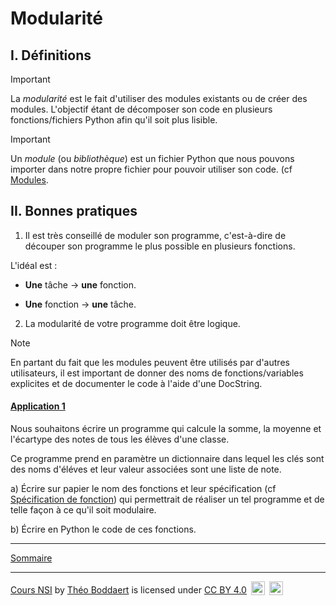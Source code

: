 # Modularité

## I. Définitions

> [!IMPORTANT]
> La *modularité* est le fait d'utiliser des modules existants ou de créer des modules. L'objectif étant de décomposer son code en plusieurs fonctions/fichiers Python afin qu'il soit plus lisible.

> [!IMPORTANT]
> Un *module* (ou *bibliothèque*) est un fichier Python que nous pouvons importer dans notre propre fichier pour pouvoir utiliser son code. (cf [Modules](./../../../première/Langages_et_programmation/Mise_au_point_des_programmes/Prototypage.md).

## II. Bonnes pratiques

1. Il est très conseillé de moduler son programme, c'est-à-dire de découper son programme le plus possible en plusieurs fonctions.

L'idéal est : 

- **Une** tâche $\to$ **une** fonction.

- **Une** fonction $\to$ **une** tâche.

2. La modularité de votre programme doit être logique.

> [!NOTE]
> En partant du fait que les modules peuvent être utilisés par d'autres utilisateurs, il est important de donner des noms de fonctions/variables explicites et de documenter le code à l'aide d'une DocString.

#### <ins>Application 1</ins>

Nous souhaitons écrire un programme qui calcule la somme, la moyenne et l'écartype des notes de tous les élèves d'une classe.

Ce programme prend en paramètre un dictionnaire dans lequel les clés sont des noms d'éléves et leur valeur associées sont une liste de note.

a) Écrire sur papier le nom des fonctions et leur spécification (cf [Spécification de fonction](./../../../première/Langages_et_programmation/Spécifications_de_fonction/Prototypage.md)) qui permettrait de réaliser un tel programme et de telle façon à ce qu'il soit modulaire.

b) Écrire en Python le code de ces fonctions.

_______

[Sommaire](./../../README.md)

___________

<p xmlns:cc="http://creativecommons.org/ns#" xmlns:dct="http://purl.org/dc/terms/"><a property="dct:title" rel="cc:attributionURL" href="https://github.com/boddaert/nsi">Cours NSI</a> by <a rel="cc:attributionURL dct:creator" property="cc:attributionName" href="https://github.com/boddaert">Théo Boddaert</a> is licensed under <a href="https://creativecommons.org/licenses/by/4.0/?ref=chooser-v1" target="_blank" rel="license noopener noreferrer" style="display:inline-block;">CC BY 4.0</a>  <img style="height:22px!important;margin-left:3px;vertical-align:text-bottom;" src="https://mirrors.creativecommons.org/presskit/icons/cc.svg?ref=chooser-v1" alt="">  <img style="height:22px!important;margin-left:3px;vertical-align:text-bottom;" src="https://mirrors.creativecommons.org/presskit/icons/by.svg?ref=chooser-v1" alt=""></p> 